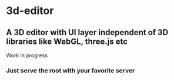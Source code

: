 # 3d-editor
## A 3D editor with UI layer independent of 3D libraries like WebGL, three.js etc
Work in progress

### Just serve the root with your favorite server
